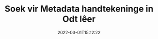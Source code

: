 ---
############################# Static ############################
layout: "auto-gen-signature"
date: 2022-03-01T15:12:22
draft: false
operation: Search
signaturetype: Metadata
fileformat: Odt
productName: .NET
lang: af
productCode: net
otherformats: pdf doc docx docm dot dotm dotx odt ott rtf xls xlsx xlsm xlsb csv ods ots xltx xltm ppt pptx pps ppsx odp otp potx potm pptm ppsm png jpg bmp gif tiff svg webp wmf
breadcrumb: Search Metadata signatures at Odt with C#

############################# Head ############################
head_title: "Soek vir Metadata handtekeninge in Odt lêer in C#"
head_description: "Gebruik .NET om na Metadata-handtekeninge in Odt-lêers te soek deur 'n paar reëls kode te gebruik."

############################# Header ############################
title: "Soek vir Metadata handtekeninge in Odt lêer"
description: ".NET se inheemse API laat toe om vir Metadata handtekeninge te soek in reeds ondertekende Odt lêers. Voer gevorderde e-handtekeningsoektog binne jou Odt dokumente uit deur 'n paar reëls kode te gebruik."
bg_image: "https://cms.admin.containerize.com/templates/aspose/App_Themes/V3/images/bg/header1.png"
bg_overlay: false
button:
    enable: true

############################# SubMenu ############################
submenu:
    enable: true

    left:
        img_alt: "GroupDocs.Signature for .NET"
        image: "https://cms.admin.containerize.com/templates/groupdocs/images/product-logos/90x90-noborder/groupdocsature-net.png"
        product: "GroupDocs.Signature"
        platform: ".NET"



############################# About ############################
about:
    enable: true
    title: "Oor GroupDocs.Signature for .NET API"
    content: |
        [GroupDocs.Signature for .NET](https://products.groupdocs.com/signature/net/) verskaf .NET API vir die verwerking van dokumente met behulp van verskeie handtekeningtipes soos tekste, beelde, digitale sertifikate, strepieskodes, QR-kodes, seëls of metadata. Gebruikers kan elektroniese handtekeninge byvoeg, uitvee, opdateer, verifieer of soek binne PDF's, MS Word-dokumente, MS Excel-werkboeke, MS PowerPoint-aanbiedings, Adobe Photoshop-lêers en verskeie beeldformate, met bykomende ondersteuning vir die pasmaak van handtekeningeienskappe soos benodig.
    

############################# Steps ############################
steps:
    enable: true
    title_left: "Hoe om te soek vir Metadata handtekeninge in Odt"
    content_left: |
        [GroupDocs.Signature for .NET](https://products.groupdocs.com/signature/net/) maak dit makliker vir .NET-ontwikkelaars om vir Metadata-handtekeninge in Odt-lêers vanaf hul toepassings te soek deur 'n paar maklike stappe te implementeer.
        
        * Skep 'n nuwe instansie van Signature-klas en gee brondokumentpad as 'n konstruktorparameter deur.
        * Instansieer die SearchOptions-objek volgens jou vereistes en spesifiseer soekopsies.
        * Bel Soekmetode van Signature-klasinstansie en gee SearchOptions daaraan.
        * Verwerk soekresultate volgens jou vereistes.

    title_right: "Stelselvereistes"
    content_right: |
        GroupDocs.Signature for .NET word op alle groot platforms en bedryfstelsels ondersteun. Voordat u die kode hieronder uitvoer, maak asseblief seker dat u die volgende voorvereistes op u stelsel geïnstalleer het.

        * Bedryfstelsels: Microsoft Windows, Linux, MacOS
        * Ontwikkelingsomgewings: Microsoft Visual Studio, Xamarin, MonoDevelop
        * Frameworks: .NET Framework, .NET Standard, .NET Core, Mono
        * Laai die nuutste weergawe van GroupDocs.Signature for .NET af vanaf [Nuget](https://www.nuget.org/packages/groupdocs.signature)
         
    code: |
        ```csharp    
        
        // Set up input Odt file
        string filePath = "input.odt";

        // Instantiate Signature for input file
        using (var signature = new GroupDocs.Signature.Signature(filePath))
        {
                // search for Metadata signatures in Odt document
                List<WordProcessingMetadataSignature> signatures = signature.Search<WordProcessingMetadataSignature>(SignatureType.Metadata);

                // process signatures which were found 
                foreach (WordProcessingMetadataSignature item in signatures)
                {
                    //...
                }
        }

        ```

############################# Demos ############################
demos:
    enable: true
    title: "Soek vir Metadata elektroniese handtekeninge Live Demo"
    content: |
       Deursoek die dokument vir verskeie elektroniese handtekeninge vir Odt lêers op die oomblik deur die [GroupDocs.Signature App](https://products.groupdocs.app/signature/family) webwerf te besoek.

        
############################# More Formats ############################
more_formats:
    enable: true
    title: "Soek vir ander Metadata handtekeninge deur C# te gebruik"
    content: |
        "Elektroniese handtekeninge soek in verskeie dokumente. Soek handtekeninge van die een van die gewilde lêerformate soos hieronder getoon."
    format: 
           
       
back_to_top:
    enable: true
---